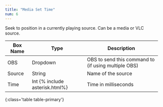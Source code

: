 ```yaml
---
title: "Media Set Time"
num: 6
---
```

Seek to position in a currently playing source. Can be a media or VLC source.


| Box Name | Type | Description | 
|-------|--------|--------
|OBS|Dropdown|OBS to send this command to (if using multiple OBS)|
|Source|	String	|Name of the source|
|Time|	Int {% include asterisk.html%}	|Time in milliseconds|
{:class='table table-primary'}
